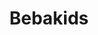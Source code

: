 ---
layout: single-rating-store
title: Bebakids
description: Одежда для мальчиков, девочек, малышей
year: 2002
delivery: по Москве от 190 р., по РФ от 199 р.
url-ad: https://ad.admitad.com/g/321b5af526baaff9d7dd7f2bf10faa/
assortment: одежда, обувь, головные уборы, школьная форма, аксуссуары, сумки и т.д.
discounts: Скидки до 50%
image: /assets/banners/banner-2f56ba00fa4dcb6f1210c6bed52096ca.jpg
---